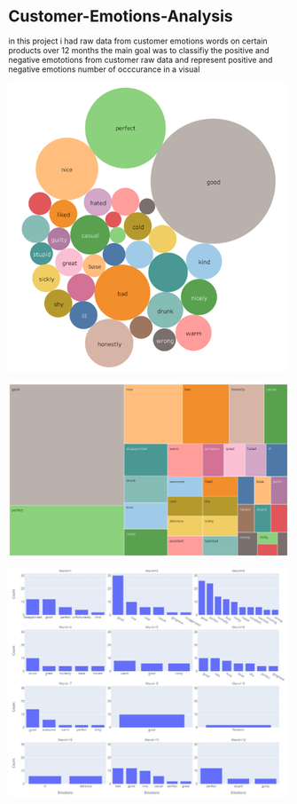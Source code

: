 # Customer-Emotions-Analysis
in this project i had raw data from customer emotions words on certain products over 12 months
the main goal was to classifiy the positive and negative emototions from customer raw data and represent positive and negative emotions number of occcurance in a visual


![alt text](https://github.com/Mazen72/Customer-Emotions-Analysis/blob/main/imgs/bubble_chart.png?raw=true)



![alt text](https://github.com/Mazen72/Customer-Emotions-Analysis/blob/main/imgs/square-chart.png?raw=true)



![alt text](https://github.com/Mazen72/Customer-Emotions-Analysis/blob/main/imgs/baar.JPG?raw=true)
